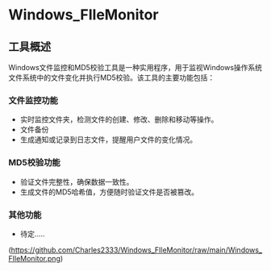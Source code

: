 # Windows_FIleMonitor

## 工具概述

Windows文件监控和MD5校验工具是一种实用程序，用于监视Windows操作系统文件系统中的文件变化并执行MD5校验。该工具的主要功能包括：

### 文件监控功能

- 实时监控文件夹，检测文件的创建、修改、删除和移动等操作。
- 文件备份
- 生成通知或记录到日志文件，提醒用户文件的变化情况。

### MD5校验功能

- 验证文件完整性，确保数据一致性。
- 生成文件的MD5哈希值，方便随时验证文件是否被篡改。

### 其他功能

- 待定.....

(https://github.com/Charles2333/Windows_FIleMonitor/raw/main/Windows_FIleMonitor.png)
